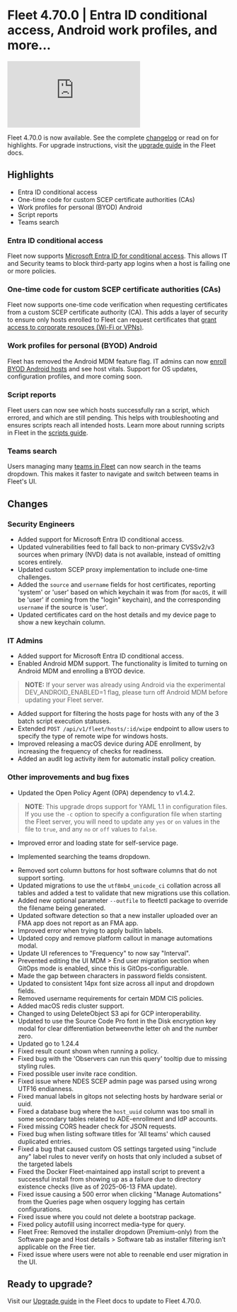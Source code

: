 # Fleet 4.70.0 | Entra ID conditional access, Android work profiles, and more...

<div purpose="embedded-content">
   <iframe src="https://www.youtube.com/embed/HxBQvlV14Lc?si=VLYS7QxPuP3TLbjG" frameborder="0" allowfullscreen></iframe>
</div>

Fleet 4.70.0 is now available. See the complete [changelog](https://github.com/fleetdm/fleet/releases/tag/fleet-v4.70.0) or read on for highlights. For upgrade instructions, visit the [upgrade guide](https://fleetdm.com/docs/deploying/upgrading-fleet) in the Fleet docs.

## Highlights

- Entra ID conditional access
- One-time code for custom SCEP certificate authorities (CAs)
- Work profiles for personal (BYOD) Android
- Script reports
- Teams search

### Entra ID conditional access

Fleet now supports [Microsoft Entra ID for conditional access](https://fleetdm.com/guides/entra-conditional-access-integration). This allows IT and Security teams to block third-party app logins when a host is failing one or more policies.

### One-time code for custom SCEP certificate authorities (CAs)

Fleet now supports one-time code verification when requesting certificates from a custom SCEP certificate authority (CA). This adds a layer of security to ensure only hosts enrolled to Fleet can request certificates that [grant access to corporate resouces (Wi-Fi or VPNs)](https://fleetdm.com/guides/connect-end-user-to-wifi-with-certificate).

### Work profiles for personal (BYOD) Android

Fleet has removed the Android MDM feature flag. IT admins can now [enroll BYOD Android hosts](https://fleetdm.com/guides/android-mdm-setup#basic-article) and see host vitals. Support for OS updates, configuration profiles, and more coming soon.

### Script reports

Fleet users can now see which hosts successfully ran a script, which errored, and which are still pending. This helps with troubleshooting and ensures scripts reach all intended hosts. Learn more about running scripts in Fleet in the [scripts guide](https://fleetdm.com/guides/scripts).

### Teams search

Users managing many [teams in Fleet](https://fleetdm.com/guides/teams) can now search in the teams dropdown. This makes it faster to navigate and switch between teams in Fleet's UI.

## Changes

### Security Engineers
- Added support for Microsoft Entra ID conditional access. 
- Updated vulnerabilities feed to fall back to non-primary CVSSv2/v3 sources when primary (NVD) data is not available, instead of omitting scores entirely.
- Updated custom SCEP proxy implementation to include one-time challenges.
- Added the `source` and `username` fields for host certificates, reporting 'system' or 'user' based on which keychain it was from (for `macOS`, it will be 'user' if coming from the "login" keychain), and the corresponding `username` if the source is 'user'.
- Updated certificates card on the host details and my device page to show a new keychain column.

### IT Admins
- Added support for Microsoft Entra ID conditional access. 
- Enabled Android MDM support. The functionality is limited to turning on Android MDM and enrolling a BYOD device. 
> **NOTE:** If your server was already using Android via the experimental DEV_ANDROID_ENABLED=1 flag, please turn off Android MDM before updating your Fleet server.
- Added support for filtering the hosts page for hosts with any of the 3 batch script execution statuses.
- Extended `POST /api/v1/fleet/hosts/:id/wipe` endpoint to allow users to specify the type of remote wipe for windows hosts.
- Improved releasing a macOS device during ADE enrollment, by increasing the frequency of checks for readiness.
- Added an audit log activity item for automatic install policy creation.

### Other improvements and bug fixes
- Updated the Open Policy Agent (OPA) dependency to v1.4.2. 
> **NOTE**: This upgrade drops support for YAML 1.1 in configuration files. If you use the `-c` option to specify a configuration file when starting the Fleet server, you will need to update any `yes` or `on` values in the file to `true`, and any `no` or `off` values to `false`.
- Improved error and loading state for self-service page.
* Implemented searching the teams dropdown.
- Removed sort column buttons for host software columns that do not support sorting.
- Updated migrations to use the `utf8mb4_unicode_ci` collation across all tables and added a test to validate that new migrations use this collation.
- Added new optional parameter `--outfile` to fleetctl package to override the filename being generated.
- Updated software detection so that a new installer uploaded over an FMA app does not report as an FMA app. 
- Improved error when trying to apply builtin labels.
- Updated copy and remove platform callout in manage automations modal.
- Update UI references to "Frequency" to now say "Interval".
- Prevented editing the UI MDM > End user migration section when GitOps mode is enabled, since this is GitOps-configurable.
- Made the gap between characters in password fields consistent.
- Updated to consistent 14px font size across all input and dropdown fields.
- Removed username requirements for certain MDM CIS policies.
- Added macOS redis cluster support.
- Changed to using DeleteObject S3 api for GCP interoperability.
- Updated to use the Source Code Pro font in the Disk encryption key modal for clear differentiation betweenvthe letter oh and the number zero.
- Updated go to 1.24.4
- Fixed result count shown when running a policy.
- Fixed bug with the 'Observers can run this query' tooltip due to missing styling rules.
- Fixed possible user invite race condition.
- Fixed issue where NDES SCEP admin page was parsed using wrong UTF16 endianness.
- Fixed manual labels in gitops not selecting hosts by hardware serial or uuid.
- Fixed a database bug where the `host_uuid` column was too small in some secondary tables related to ADE-enrollment and IdP accounts.
- Fixed missing CORS header check for JSON requests.
- Fixed bug when listing software titles for 'All teams' which caused duplicated entries.
- Fixed a bug that caused custom OS settings targeted using "include any" label rules to never verify on hosts that only included a subset of the targeted labels
- Fixed the Docker Fleet-maintained app install script to prevent a successful install from showing
up as a failure due to directory existence checks (live as of 2025-06-13 FMA update).
- Fixed issue causing a 500 error when clicking "Manage Automations" from the Queries page when osquery logging has certain configurations.
- Fixed issue where you could not delete a bootstrap package.
- Fixed policy autofill using incorrect media-type for query.
- Fleet Free: Removed the installer dropdown (Premium-only) from the Software page and Host details > Software tab as installer filtering isn’t applicable on the Free tier.
- Fixed issue where users were not able to reenable end user migration in the UI.

## Ready to upgrade?

Visit our [Upgrade guide](https://fleetdm.com/docs/deploying/upgrading-fleet) in the Fleet docs to update to Fleet 4.70.0.

<meta name="category" value="releases">
<meta name="authorFullName" value="Noah Talerman">
<meta name="authorGitHubUsername" value="noahtalerman">
<meta name="publishedOn" value="2025-06-30">
<meta name="articleTitle" value="Fleet 4.70.0 | Entra ID conditional access, Android work profiles, and more...">
<meta name="articleImageUrl" value="../website/assets/images/articles/fleet-4.70.0-1600x900@2x.png">
